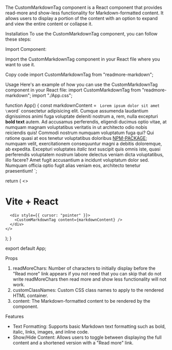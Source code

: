 The CustomMarkdownTag component is a React component that provides read-more and show-less functionality for Markdown-formatted content. It allows users to display a portion of the content with an option to expand and view the entire content or collapse it.

Installation
To use the CustomMarkdownTag component, you can follow these steps:

Import Component:

Import the CustomMarkdownTag component in your React file where you want to use it.

Copy code
import CustomMarkdownTag from "readmore-markdown";

Usage
Here's an example of how you can use the CustomMarkdownTag component in your React file:
import CustomMarkdownTag from "readmore-markdown";
import "./App.css";

function App() {
const markdownContent = `
Lorem ipsum dolor sit amet   \`word\` consectetur adipisicing elit. Cumque assumenda laudantium dignissimos animi fuga voluptate deleniti nostrum a, rem, nulla excepturi **bold text** autem. Ad accusamus perferendis, eligendi ducimus optio vitae, at numquam magnam voluptatibus veritatis in ut architecto odio nobis reiciendis quis! Commodi nostrum numquam voluptatum fuga qui? Qui ratione quasi at eos tenetur voluptatibus doloribus [NPM-PACKAGE](https://www.npmjs.com/package/readmore-markdown); numquam velit, exercitationem consequuntur magni a debitis doloremque, ab expedita. Excepturi voluptates _italic text_ suscipit quis omnis iste, quasi perferendis voluptatem nostrum labore delectus veniam dicta voluptatibus, illo facere? Amet fugit accusantium a incidunt voluptatum dolor sed. Numquam officia optio fugit alias veniam eos, architecto tenetur praesentium!
`;

return (
<>
<h1>Vite + React</h1>
<div className="card"></div>

      <div style={{ cursor: "pointer" }}>
        <CustomMarkdownTag content={markdownContent} />
      </div>
    </>

);
}

export default App;

Props

1. readMoreChars: Number of characters to initially display before the "Read more" link appears if you not need that you can skip that do not write readMoreChars then read more and show less functionality will not work.
2. customClassNames: Custom CSS class names to apply to the rendered HTML container.
3. content: The Markdown-formatted content to be rendered by the component.

Features

- Text Formatting: Supports basic Markdown text formatting such as bold, italic, links, images, and inline code.
- Show/Hide Content: Allows users to toggle between displaying the full content and a shortened version with a "Read more" link.
